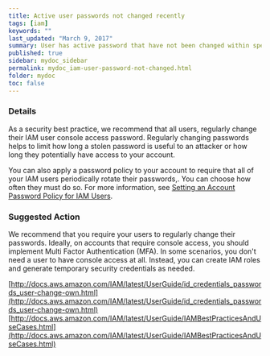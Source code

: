 ```yaml
---
title: Active user passwords not changed recently
tags: [iam]
keywords: ""
last_updated: "March 9, 2017"
summary: User has active password that have not been changed within specified time.
published: true
sidebar: mydoc_sidebar
permalink: mydoc_iam-user-password-not-changed.html
folder: mydoc
toc: false
---
```


### Details  
As a security best practice, we recommend that all users, regularly change their IAM user console access password. Regularly changing passwords helps to limit how long a stolen password is useful to an attacker or how long they potentially have access to your account.  

You can also apply a password policy to your account to require that all of your IAM users periodically rotate their passwords,. You can choose how often they must do so. For more information, see [Setting an Account Password Policy for IAM Users](http://docs.aws.amazon.com/IAM/latest/UserGuide/id_credentials_passwords_account-policy.html).  

### Suggested Action  
We recommend that you require your users to regularly change their passwords. Ideally, on accounts that require console access, you should implement Multi Factor Authentication (MFA). In some scenarios, you don't need a user to have console access at all. Instead, you can create IAM roles and generate temporary security credentials as needed.  

[http://docs.aws.amazon.com/IAM/latest/UserGuide/id_credentials_passwords_user-change-own.html](http://docs.aws.amazon.com/IAM/latest/UserGuide/id_credentials_passwords_user-change-own.html)
[http://docs.aws.amazon.com/IAM/latest/UserGuide/IAMBestPracticesAndUseCases.html](http://docs.aws.amazon.com/IAM/latest/UserGuide/IAMBestPracticesAndUseCases.html)  
